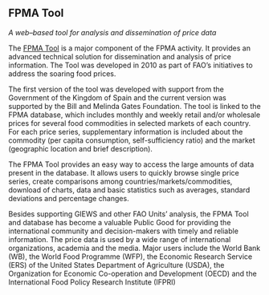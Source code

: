 FPMA Tool
-------------
_A web–based tool for analysis and dissemination of price data_

The [FPMA Tool](https://fpma.apps.fao.org/giews/food-prices/tool/public/#/home) is a major component of the FPMA activity. It provides an advanced technical solution for dissemination and analysis of price information. The Tool was developed in 2010 as part of FAO’s initiatives to address the soaring food prices. 

The first version of the tool was developed with support from the Government of the Kingdom of Spain and the current version was supported by the Bill and Melinda Gates Foundation. The tool is linked to the FPMA database, which includes monthly and weekly retail and/or wholesale prices for several food commodities in selected markets of each country. For each price series, supplementary information is included about the commodity (per capita consumption, self-sufficiency ratio) and the market (geographic location and brief description).

The FPMA Tool provides an easy way to access the large amounts of data present in the database. It allows users to quickly browse single price series, create comparisons among countries/markets/commodities, download of charts, data and basic statistics such as averages, standard deviations and percentage changes.

Besides supporting GIEWS and other FAO Units’ analysis, the FPMA Tool and database has become a valuable Public Good for providing the international community and decision-makers with timely and reliable information. The price data is used by a wide range of international organizations, academia and the media. Major users include the World Bank (WB), the World Food Programme (WFP), the Economic Research Service (ERS) of the United States Department of Agriculture (USDA), the Organization for Economic Co-operation and Development (OECD) and the International Food Policy Research Institute (IFPRI)
